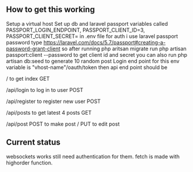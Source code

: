 ## How to get this working

Setup a virtual host
Set up db and laravel passport variables called
PASSPORT_LOGIN_ENDPOINT,
PASSPORT_CLIENT_ID=3,
PASSPORT_CLIENT_SECRET=
in .env file
for auth i use laravel passport password type https://laravel.com/docs/5.7/passport#creating-a-password-grant-client
so after running php aritsan migrate run php artisan passport:client --password to get client id and secret you can also run php artisan db:seed to generate 10 random post
Login end point for this env variable is "vhost-name"/oauth/token
then api end point should be

/ to get index GET

/api/login to log in to user POST

/api/register to register new user POST

/api/posts to get latest 4 posts GET

/api/post POST to make post / PUT to edit post

## Current status

websockets works still need authentication for them.
fetch is made with highorder function.
